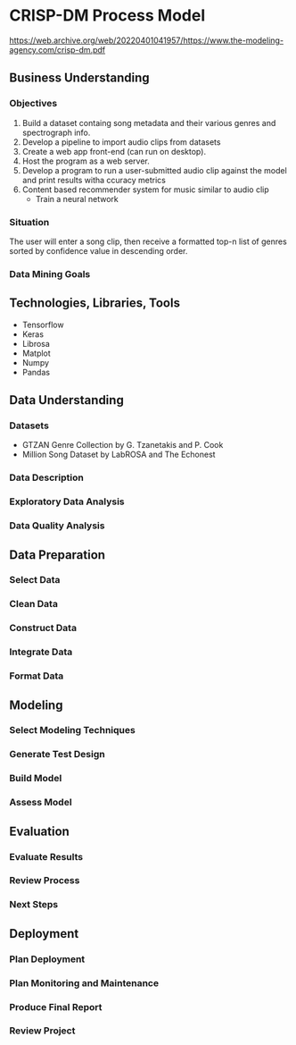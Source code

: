 # CRISP-DM Process Model
https://web.archive.org/web/20220401041957/https://www.the-modeling-agency.com/crisp-dm.pdf
## Business Understanding
### Objectives
1. Build a dataset containg song metadata and their various genres and spectrograph info.
2. Develop a pipeline to import audio clips from datasets
3. Create a web app front-end (can run on desktop).
4. Host the program as a web server.
5. Develop a program to run a user-submitted audio clip against the model and print results witha ccuracy metrics
6. Content based recommender system for music similar to audio clip
   - Train a neural network

### Situation
The user will enter a song clip, then receive a formatted top-n list of genres sorted by confidence value in descending order.
### Data Mining Goals
## Technologies, Libraries, Tools
- Tensorflow
- Keras
- Librosa
- Matplot
- Numpy
- Pandas
## Data Understanding
### Datasets
- GTZAN Genre Collection by G. Tzanetakis and P. Cook
- Million Song Dataset by LabROSA and The Echonest
### Data Description
### Exploratory Data Analysis
### Data Quality Analysis
## Data Preparation
### Select Data
### Clean Data
### Construct Data
### Integrate Data
### Format Data
## Modeling
### Select Modeling Techniques
### Generate Test Design
### Build Model
### Assess Model
## Evaluation
### Evaluate Results
### Review Process
### Next Steps
## Deployment
### Plan Deployment
### Plan Monitoring and Maintenance
### Produce Final Report
### Review Project
